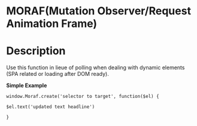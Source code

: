 # MORAF(Mutation Observer/Request Animation Frame)

# Description
Use this function in lieue of polling when dealing with dynamic elements (SPA related or loading after DOM ready).

**Simple Example**
```
window.Moraf.create('selector to target', function($el) {

$el.text('updated text headline')

}
```
